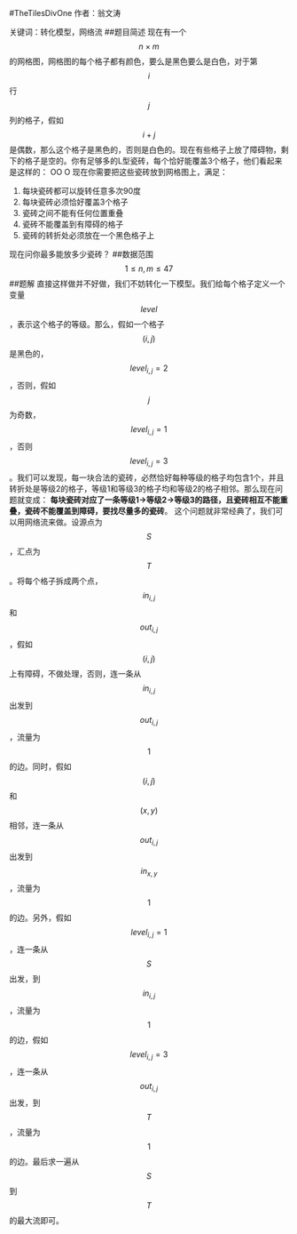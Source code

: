 #TheTilesDivOne
作者：翁文涛

关键词：转化模型，网络流
##题目简述
现在有一个$$n \times m$$的网格图，网格图的每个格子都有颜色，要么是黑色要么是白色，对于第$$i$$行$$j$$列的格子，假如$$i+j$$是偶数，那么这个格子是黑色的，否则是白色的。现在有些格子上放了障碍物，剩下的格子是空的。你有足够多的L型瓷砖，每个恰好能覆盖3个格子，他们看起来是这样的：
OO
O
现在你需要把这些瓷砖放到网格图上，满足：
1. 每块瓷砖都可以旋转任意多次90度
2. 每块瓷砖必须恰好覆盖3个格子
3. 瓷砖之间不能有任何位置重叠
4. 瓷砖不能覆盖到有障碍的格子
5. 瓷砖的转折处必须放在一个黑色格子上

现在问你最多能放多少瓷砖？
##数据范围
$$1 \leq n,m \leq 47$$
##题解
直接这样做并不好做，我们不妨转化一下模型。我们给每个格子定义一个变量$$level$$，表示这个格子的等级。那么，假如一个格子$$(i,j)$$是黑色的，$$level_{i,j} = 2$$，否则，假如$$j$$为奇数，$$level_{i,j}=1$$，否则$$level_{i,j}=3$$。我们可以发现，每一块合法的瓷砖，必然恰好每种等级的格子均包含1个，并且转折处是等级2的格子，等级1和等级3的格子均和等级2的格子相邻。那么现在问题就变成：
**每块瓷砖对应了一条等级1->等级2->等级3的路径，且瓷砖相互不能重叠，瓷砖不能覆盖到障碍，要找尽量多的瓷砖**。
这个问题就非常经典了，我们可以用网络流来做。设源点为$$S$$，汇点为$$T$$。将每个格子拆成两个点，$$in_{i,j}$$和$$out_{i,j}$$，假如$$(i,j)$$上有障碍，不做处理，否则，连一条从$$in_{i,j}$$出发到$$out_{i,j}$$，流量为$$1$$的边。同时，假如$$(i,j)$$和$$(x,y)$$相邻，连一条从$$out_{i,j}$$出发到$$in_{x,y}$$，流量为$$1$$的边。另外，假如$$level_{i,j}=1$$，连一条从$$S$$出发，到$$in_{i,j}$$，流量为$$1$$的边，假如$$level_{i,j}=3$$，连一条从$$out_{i,j}$$出发，到$$T$$，流量为$$1$$的边。最后求一遍从$$S$$到$$T$$的最大流即可。




